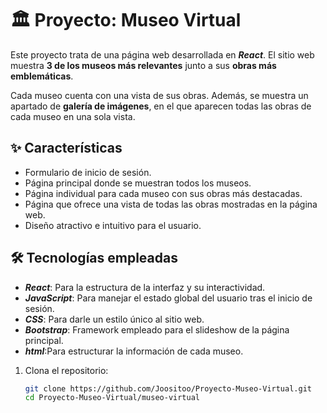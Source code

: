 <h1>🏛 Proyecto: Museo Virtual</h1>

<p>
  Este proyecto trata de una página web desarrollada en <b><i>React</i></b>. El sitio web muestra <b>3 de los museos más relevantes</b> junto a sus <b>obras más emblemáticas</b>.
</p>

<p>
  Cada museo cuenta con una vista de sus obras. Además, se muestra un apartado de <b>galería de imágenes</b>, en el que aparecen todas las obras de cada museo en una sola vista.
</p>

<h2>✨ Características</h2>

<ul>
  <li>Formulario de inicio de sesión.</li>
  <li>Página principal donde se muestran todos los museos.</li>
  <li>Página individual para cada museo con sus obras más destacadas.</li>
  <li>Página que ofrece una vista de todas las obras mostradas en la página web.</li>
  <li>Diseño atractivo e intuitivo para el usuario.</li>
</ul>

<h2>🛠️ Tecnologías empleadas</h2>

<ul>
  <li><b><i>React</i></b>: Para la estructura de la interfaz y su interactividad.</li>
  <li><b><i>JavaScript</i></b>: Para manejar el estado global del usuario tras el inicio de sesión. </li>
  <li><b><i>CSS</i></b>: Para darle un estilo único al sitio web.</li>
  <li><b><i>Bootstrap</i></b>: Framework empleado para el slideshow de la página principal.</li>
  <li><b><i>html</i></b>:Para estructurar la información de cada museo.</li>
</ul>

1. Clona el repositorio:  
   ```sh
   git clone https://github.com/Joositoo/Proyecto-Museo-Virtual.git
   cd Proyecto-Museo-Virtual/museo-virtual

